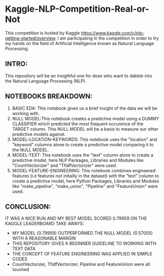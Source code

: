 # Kaggle-NLP-Competition-Real-or-Not
This competition is hosted by Kaggle https://www.kaggle.com/c/nlp-getting-started/overview. 
I am participating in the competition in order to try my hands on the field of Artificial Intelligence known as Natural Language Processing.

## INTRO:
This repository will be an insigthful one for does who want to dabble into the Natural Language Processing (NLP).

## NOTEBOOKS BREAKDOWN:

1) BASIC EDA: This notebook gives us a brief insight of the data we will be working with.
2) NULL MODEL:This notebook creates a predictive model using a DUMMY CLASSIFIER which predicted the most frequent occurence of the TARGET column. This NULL MODEL will be a basis to measure our other predictive models against.
3) MODEL-LOCATION-KEYWORDS: This notebook uses the "location" and "keyword" columns alone to create a predictive model comparing it to the NULL MODEL.
4) MODEL-TEXT: This notebook uses the "text" column alone to create a predictive model, here NLP Packages, Libraries and Modules like "CountVectorizer" and "TfidfVectorizer" were used.
5) MODEL-FEATURE-ENGINEERING: This notebook combines engineered features (i.e features not initailly in the dataset) with the "text" column to create a predictive model, here Python Packages, Libraries and Modules like "make_pipeline", "make_union", "Pipeline" and "FeatureUnion" were used.

## CONCLUSION:

IT WAS A NICE RUN AND MY BEST MODEL SCORED 0.79959 ON THE KAGGLE LEADERBOARD
TAKE AWAYS: 
- MY MODEL (0.79959) OUTPERFORMED THE NULL MODEL (0.57055) WITH A REASONABLE MARGIN
- THIS REPOSITORY GIVES A BEGINNER GUIDELINE TO WORKING WITH TEXT DATA
- THE CONCEPT OF FEATURE ENGINEERING WAS APPLIED IN SIMPLE CODES
- CountVectorizer, TfidfVectorizer, Pipeline and FeatureUnion were all touched
